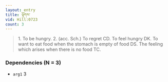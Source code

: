 ```yaml
---
layout: entry
title: ལྟོགས་
vid: Hill:0723
count: 3
---
```

> 1\. To be hungry\. 2\. (acc\. Sch\.) To regret CD\. To feel hungry DK\. To want to eat food when the stomach is empty of food DS\. The feeling which arises when there is no food TC\.


### Dependencies (N = 3)
* `arg1` 3
